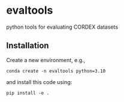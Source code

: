 # evaltools

python tools for evaluating CORDEX datasets

## Installation

Create a new environment, e.g., 
```
conda create -n evaltools python=3.10
```
and install this code using:
```
pip install -e .
```
